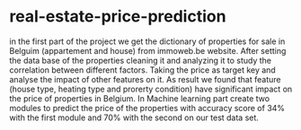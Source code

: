 # real-estate-price-prediction

in the first part of the project we get the dictionary of properties for sale in Belguim (appartement and house) from immoweb.be website. 
After setting the data base of the properties cleaning it and analyzing it to study the correlation between different factors. Taking the price as target key and analyse 
the impact of other features on it. As result we found that feature (house type, heating type and prorerty condition) have significant impact on the price of properties 
in Belgium. In Machine learning part create two modules to predict the price of the properties with accuracy score of 34% with the first module and 70% with the second 
on our test data set.
